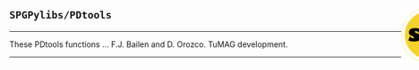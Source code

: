 <div style="width:800px">

<img src="../SPGLOGO-LR.png" align="right" width=100px />

## `SPGPylibs/PDtools`
--------------------------


These PDtools functions ... F.J. Bailen and D. Orozco. TuMAG development. 

-------------------------- 